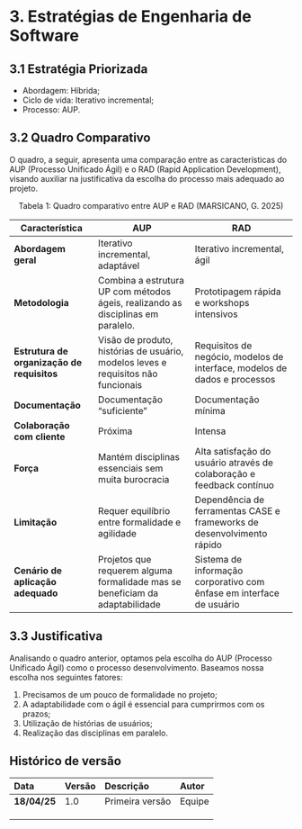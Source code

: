 # 3. Estratégias de Engenharia de Software

## 3.1 Estratégia Priorizada

- Abordagem: Híbrida;
- Ciclo de vida: Iterativo incremental;
- Processo: AUP.

## 3.2 Quadro Comparativo

O quadro, a seguir, apresenta uma comparação entre as características do AUP (Processo Unificado Ágil) e o RAD (Rapid Application Development), visando auxiliar na justificativa da escolha do processo mais adequado ao projeto.

<div align="center">
<p>Tabela 1: Quadro comparativo entre AUP e RAD (MARSICANO, G. 2025)</p>
</div>

|**Característica**|**AUP**|**RAD**|
| - | - | - |
|**Abordagem geral**|Iterativo incremental, adaptável |Iterativo incremental, ágil |
|**Metodologia**|Combina a estrutura UP com métodos ágeis, realizando as disciplinas em paralelo.|Prototipagem rápida e workshops intensivos |
|**Estrutura de organização de requisitos**|Visão de produto, histórias de usuário, modelos leves e requisitos não funcionais |Requisitos de negócio, modelos de interface, modelos de dados e processos|
|**Documentação** |Documentação “suficiente”|Documentação mínima|
|**Colaboração com cliente**|Próxima |Intensa|
|**Força** |Mantém disciplinas essenciais sem muita burocracia|Alta satisfação do usuário através de colaboração e feedback contínuo|
|**Limitação** |Requer equilíbrio entre formalidade e agilidade |Dependência de ferramentas CASE e frameworks de desenvolvimento rápido |
|**Cenário de aplicação adequado**|Projetos que requerem alguma formalidade mas se beneficiam da adaptabilidade|Sistema de informação corporativo com ênfase em interface de usuário|

## 3.3 Justificativa

Analisando o quadro anterior, optamos pela escolha do AUP (Processo Unificado Ágil) como o processo desenvolvimento.  Baseamos nossa escolha nos seguintes fatores:

1. Precisamos de um pouco de formalidade no projeto;
1. A adaptabilidade com o ágil é essencial para cumprirmos com os prazos;
1. Utilização de histórias de usuários;
1. Realização das disciplinas em paralelo. 


## Histórico de versão 
|**Data**|**Versão** |**Descrição** |**Autor**|
| :- | :- | :- | :- |
|**18/04/25**|1.0|Primeira versão|Equipe |
|||||
|||||
|||||